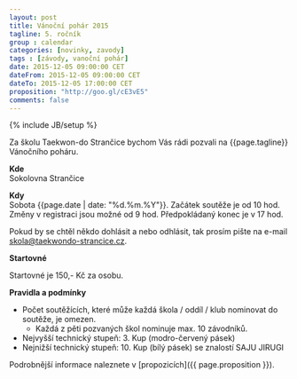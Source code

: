 ```yaml
---
layout: post
title: Vánoční pohár 2015
tagline: 5. ročník
group : calendar
categories: [novinky, zavody]
tags : [závody, vanoční pohár]
date: 2015-12-05 09:00:00 CET
dateFrom: 2015-12-05 09:00:00 CET
dateTo: 2015-12-05 17:00:00 CET
proposition: "http://goo.gl/cE3vE5"
comments: false
---
```

{% include JB/setup %}

Za školu Taekwon-do Strančice bychom Vás rádi pozvali na {{page.tagline}} Vánočního poháru.

**Kde**  
Sokolovna Strančice

**Kdy**  
Sobota {{page.date | date: "%d.%m.%Y"}}. Začátek soutěže je od 10 hod. Změny v registraci jsou možné od 9 hod. Předpokládaný konec je v 17 hod.

Pokud by se chtěl někdo dohlásit a nebo odhlásit, tak prosím pište na e-mail <a href="mailto:skola@taekwondo-strancice.cz">skola@taekwondo-strancice.cz</a>.

**Startovné**

Startovné je 150,- Kč za osobu.

**Pravidla a podmínky**

- Počet soutěžících, které může každá škola / oddíl / klub nominovat do soutěže, je omezen. 
  - Každá z pěti pozvaných škol nominuje max. 10 závodníků.
- Nejvyšší technický stupeň: 3. Kup (modro-červený pásek)
- Nejnižší technický stupeň: 10. Kup (bílý pásek) se znalostí SAJU JIRUGI

Podrobnější informace naleznete v [propozicích]({{ page.proposition }}).


